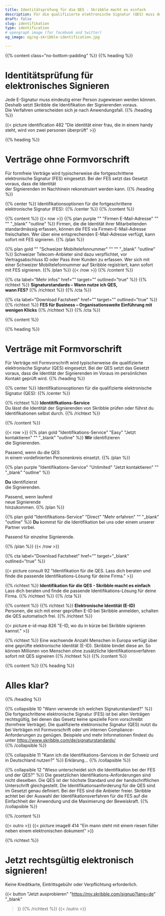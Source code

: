 ```yaml
---
title: Identitätsprüfung für die QES - Skribble macht es einfach
description: Für die qualifizierte elektronische Signatur (QES) muss der Unterzeichnende seine Identität beweisen. Skribble bietet für jeden Geschäftskontext eine passende Identifikationsmöglichkeit an.
draft: false
slug: identifikation
type: identification
# opengraph image (for facebook and twitter)
og_image: og/og-skribble-identification.jpg

---
```


{{% content class="no-bottom-padding" %}}
{{% heading %}}
# Identitätsprüfung für <br class="hide-for-mobile">elektronisches Signieren
Jede E-Signatur muss eindeutig einer Person zugewiesen werden können. <br class="hide-for-mobile">Deshalb setzt Skribble die Identifikation der Signierenden voraus. <br class="hide-for-mobile">Die Verfahren unterscheiden sich je nach Anwendungsfall.
{{% /heading %}}

{{< picture identification 482 "Die identität einer frau, die in einem handy steht, wird von zwei personen überprüft" >}}
&nbsp;

{{% heading %}}
# Verträge ohne Formvorschrift
Für formfreie Verträge wird typischerweise die fortgeschrittene elektronische Signatur (FES) eingesetzt. Bei der FES setzt das Gesetzt voraus, dass die Identität <br class="hide-for-mobile">der Signierenden im Nachhinein rekonstruiert werden kann.
{{% /heading %}}

{{% center %}}
Identifikationsoptionen für die fortgeschrittene elektronische Signatur (FES):
{{% /center %}}
{{% /content %}}

{{% content %}}
{{< row >}}
{{% plan
  purple
  ""
  "Firmen E-Mail-Adresse"
  ""
  ""
  "_blank"
  "outline"
%}}
Firmen, die die Identität ihrer Mitarbeitenden standardmässig erfassen, können die FES via Firmen-E-Mail-Adresse freischalten. Wer über eine entsprechenden E-Mail-Adresse verfügt, kann sofort mit FES signieren.
{{% /plan %}}

{{% plan
  gold
  ""
  "Schweizer Mobiltelefonnummer"
  ""
  ""
  "_blank"
  "outline"
%}}
Schweizer Telecom-Anbieter sind dazu verpflichtet, vor Vertragsabschluss ID oder Pass ihrer Kunden zu erfassen. Wer sich mit einer Schweizer Mobiltelefonnummer auf Skribble registriert, kann sofort mit FES signieren.
{{% /plan %}}
{{< /row >}}
{{% /content %}}

{{% cta
  label="Mehr infos"
  href=""
  target=""
  outlined="true"
%}}
{{% richtext %}}
**Signaturstandards – Wann nutze ich QES, <br class="hide-for-mobile">wann FES?**
{{% /richtext %}}
{{% /cta %}}

{{% cta
  label="Download Factsheet"
  href=""
  target=""
  outlined="true"
%}}
{{% richtext %}}
**FES für Business – Organisationsweite Einführung mit wenigen Klicks**
{{% /richtext %}}
{{% /cta %}}

[//]: # (--------------------------------------------------------------------------------------------------------------)

{{% content %}}

{{% heading %}}
# Verträge mit Formvorschrift
Für Verträge mit Formvorschrift wird typischerweise die qualifizierte elektronische Signatur (QES) eingesetzt. Bei der QES setzt das Gesetzt voraus, dass die Identität der Signierenden im Voraus im persönlichen Kontakt geprüft wird.
{{% /heading %}}

{{% center %}}
Identifikationsoptionen für die qualifizierte elektronische Signatur (QES):
{{% /center %}}

{{% richtext %}}
**Identitifkations-Service**<br>
Du lässt die Identität der Signierenden von Skribble prüfen oder führst du Identifikationen selbst durch.
{{% /richtext %}}

{{% /content %}}


{{< row >}}
{{% plan
  gold
  "Identifikations-Service"
  "Easy"
  "Jetzt kontaktieren"
  ""
  "_blank"
  "outline"
%}}
**Wir** identifizieren<br class="hide-for-mobile">
die Signierenden.

Passend, wenn du die QES <br class="hide-for-mobile">in einem vordefinierten Personenkreis einsetzt.
{{% /plan %}}

{{% plan
  purple
  "Identifikations-Service"
  "Unlimited"
  "Jetzt kontaktieren"
  ""
  "_blank"
  "outline"
%}}

**Du** identifizierst<br class="hide-for-mobile">
die Signierenden.

Passend, wenn laufend <br class="hide-for-mobile">neue Signierende <br class="hide-for-mobile">hinzukommen.
{{% /plan %}}

{{% plan
  gold
  "Identifikations-Service"
  "Direct"
  "Mehr erfahren"
  ""
  "_blank"
  "outline"
%}}
**Du** kommst für die Identifikation bei uns oder einem unserer Partner vorbei.

Passend für einzelne Signierende.

{{% /plan %}}
{{< /row >}}



{{% cta
  label="Download Factsheet"
  href=""
  target="_blank"
  outlined="true"
%}}

{{< picture consult 92 "Identifikation für die QES. Lass dich beraten und finde die passende Identifikations-Lösung für deine Firma." >}}

{{% richtext %}}
**Identifikation für die QES - Skribble macht es einfach**<br>
Lass dich beraten und finde die passende Identifikations-Lösung für deine Firma.
{{% /richtext %}}
{{% /cta %}}




{{% content %}}
{{% richtext %}}
**Elektronische Identität (E-ID)**<br>
Personen, die sich mit einer geprüften E-ID bei Skribble anmelden, schalten die QES automatisch frei.
{{% /richtext %}}

{{< picture e-id-map 826 "E-ID, wo du in kürze bei Skribble signieren kannst." >}}

{{% richtext %}}
Eine wachsende Anzahl Menschen in Europa verfügt über eine geprüfte elektronische Identität (E-ID). Skribble bindet diese an. So können Millionen von Menschen ohne zusätzliche Identifikationsverfahren sofort mit QES signeiren
{{% /richtext %}}
{{% /content %}}

[//]: # (--------------------------------------------------------------------------------------------------------------)

{{% content %}}
{{% heading %}}
# Alles klar?
{{% /heading %}}

{{% collapsible 10 "Wann verwende ich welchen Signaturstandard?" %}}
Die fortgeschrittene elektronische Signatur (FES) ist bei allen Verträgen rechtsgültig, bei denen das Gesetz keine spezielle Form vorschreibt (formfreie Verträge). Die qualifizierte elektronische Signatur (QES) nutzt du bei Verträgen mit Formvorschrift oder um internen Compliance-Anforderungen zu genügen. Beispiele und mehr Informationen findest du unter https://www.skribble.com/de/signaturstandards/     
{{% /collapsible %}}

{{% collapsible 11 "Kann ich die Identifikations-Services in der Schweiz und in Deutschland nutzen?" %}}
Erklärung…
{{% /collapsible %}}

{{% collapsible 12 "Wieso unterscheidet sich die Identifikation bei der FES und der QES?" %}}
Die gesetzlichen Identifikations-Anforderungen sind nicht dieselben.
Die QES ist der höchste Standard und der handschriftlichen Unterschrift gleichgestellt. Die Identifikationsanforderung für die QES sind im Gesetzt genau definiert.
Bei der FES sind die Anbieter freier. Skribble achtet bei der Auswahl der Identifikationsverfahren für die FES auf die Einfachheit der Anwendung und die Maximierung der Beweiskraft.
{{% /collapsible %}}

{{% /content %}}

[//]: # (--------------------------------------------------------------------------------------------------------------)

{{< outro >}}
{{< picture image8 414 "Ein mann steht mit einem riesen füller neben einem elektronischen dokument" >}}

{{% richtext %}}
# Jetzt rechtsgültig elektronisch signieren!
Keine Kreditkarte, Eintrittsgebühr oder Verpflichtung erforderlich.

{{< button
  "Jetzt ausprobieren"
  "https://my.skribble.com/signup?lang=de"
  "_blank"
>}}
{{% /richtext %}}
{{< /outro >}}
